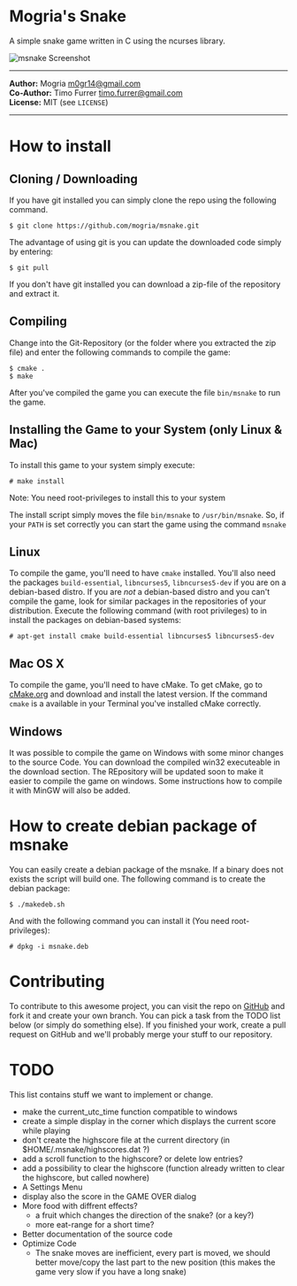 # Mogria's Snake

A simple snake game written in C using the ncurses library.

![msnake Screenshot](https://raw.github.com/mogria/msnake/master/screenshot.png)

* * *

**Author:**  Mogria <m0gr14@gmail.com><br />
**Co-Author:**  Timo Furrer <timo.furrer@gmail.com><br />
**License:** MIT (see `LICENSE`)

* * *

# How to install

## Cloning / Downloading

If you have git installed you can simply clone the repo using the following command.

    $ git clone https://github.com/mogria/msnake.git

The advantage of using git is you can update the downloaded code simply by entering:

    $ git pull

If you don't have git installed you can download a zip-file of the repository and extract it.

## Compiling

Change into the Git-Repository (or the folder where you extracted the zip file) and enter the following commands to compile the game:

    $ cmake .
    $ make

After you've compiled the game you can execute the file `bin/msnake` to run the game.

## Installing the Game to your System (only Linux & Mac)

To install this game to your system simply execute:

    # make install

Note: You need root-privileges to install this to your system

The install script simply moves the file `bin/msnake` to `/usr/bin/msnake`.
So, if your `PATH` is set correctly you can start the game using the command `msnake`


## Linux

To compile the game, you'll need to have `cmake` installed. You'll also need the packages `build-essential`, `libncurses5`, `libncurses5-dev` if you are on a debian-based distro.
If you are _not_ a debian-based distro and you can't compile the game, look for similar packages in the repositories of your distribution. Execute the following command (with root privileges) to in install the packages on debian-based systems:

    # apt-get install cmake build-essential libncurses5 libncurses5-dev


## Mac OS X

To compile the game, you'll need to have cMake.
To get cMake, go to [cMake.org](http;//www.cmake.org) and download and install the latest version. If the command `cmake` is a available in your Terminal you've installed cMake correctly.

## Windows

It was possible to compile the game on Windows with some minor changes to the source Code. You can download the compiled win32 executeable in the download section. The REpository will be updated soon to make it easier to compile the game on windows. Some instructions how to compile it with MinGW will also be added.


# How to create debian package of msnake

You can easily create a debian package of the msnake. If a binary does not exists the script will build one.
The following command is to create the debian package:

    $ ./makedeb.sh

And with the following command you can install it (You need root-privileges):

    # dpkg -i msnake.deb

# Contributing

To contribute to this awesome project, you can visit the repo on [GitHub](http://github.com/mogria/msnake) and fork it and create your own branch. You can pick a task from the TODO list below (or simply do something else). If you finished your work, create a pull request on GitHub and we'll probably merge your stuff to our repository.

# TODO

This list contains stuff we want to implement or change.

* make the current_utc_time function compatible to windows
* create a simple display in the corner which displays the current score while playing
* don't create the highscore file at the current directory (in $HOME/.msnake/highscores.dat ?)
* add a scroll function to the highscore? or delete low entries?
* add a possibility to clear the highscore (function already written to clear the highscore, but called nowhere)
* A Settings Menu
* display also the score in the GAME OVER dialog
* More food with diffrent effects?
  * a fruit which changes the direction of the snake? (or a key?)
  * more eat-range for a short time?
* Better documentation of the source code
* Optimize Code
  * The snake moves are inefficient, every part is moved, we should better move/copy the last part to the new position (this makes the game very slow if you have a long snake)
